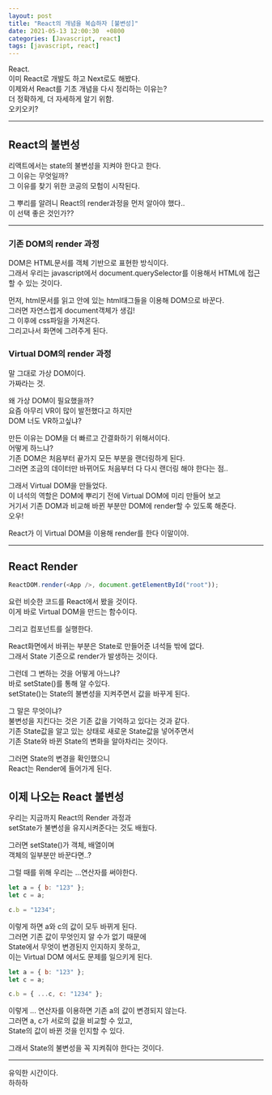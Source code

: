 ```yaml
---
layout: post
title: "React의 개념을 복습하자 [불변성]"
date: 2021-05-13 12:00:30  +0800
categories: [Javascript, react]
tags: [javascript, react]
---
```


React.  
이미 React로 개발도 하고 Next로도 해봤다.  
이제와서 React를 기초 개념을 다시 정리하는 이유는?  
더 정확하게, 더 자세하게 알기 위함.  
오키오키?

---

## React의 불변성

리액트에서는 state의 불변성을 지켜야 한다고 한다.  
그 이유는 무엇일까?  
그 이유를 찾기 위한 코공의 모험이 시작된다.

그 뿌리를 알려니 React의 render과정을 먼저 알아야 했다..  
이 선택 좋은 것인가??

---

### 기존 DOM의 render 과정

DOM은 HTML문서를 객체 기반으로 표현한 방식이다.  
그래서 우리는 javascript에서 document.querySelector를 이용해서 HTML에 접근할 수 있는 것이다.

먼저, html문서를 읽고 안에 있는 html태그들을 이용해 DOM으로 바꾼다.  
그러면 자연스럽게 document객체가 생김!  
그 이후에 css파일을 가져온다.  
그리고나서 화면에 그려주게 된다.

### Virtual DOM의 render 과정

말 그대로 가상 DOM이다.  
가짜라는 것.

왜 가상 DOM이 필요했을까?  
요즘 아무리 VR이 많이 발전했다고 하지만  
DOM 너도 VR하고싶냐?

만든 이유는 DOM을 더 빠르고 간결화하기 위해서이다.  
어떻게 하느냐?  
기존 DOM은 처음부터 끝가지 모든 부분을 랜더링하게 된다.  
그러면 조금의 데이터만 바뀌어도 처음부터 다 다시 랜더링 해야 한다는 점..

그래서 Virtual DOM을 만들었다.  
이 녀석의 역할은 DOM에 뿌리기 전에 Virtual DOM에 미리 만들어 보고  
거기서 기존 DOM과 비교해 바뀐 부분만 DOM에 render할 수 있도록 해준다.  
오우!

React가 이 Virtual DOM을 이용해 render를 한다 이말이야.

---

## React Render

```js
ReactDOM.render(<App />, document.getElementById("root"));
```

요런 비슷한 코드를 React에서 봤을 것이다.  
이게 바로 Virtual DOM을 만드는 함수이다.

그리고 컴포넌트를 실행한다.

React화면에서 바뀌는 부분은 State로 만들어준 녀석들 밖에 없다.  
그래서 State 기준으로 render가 발생하는 것이다.

그런데 그 변하는 것을 어떻게 아느냐?  
바로 setState()를 통해 알 수있다.  
setState()는 State의 불변성을 지켜주면서 값을 바꾸게 된다.

그 말은 무엇이냐?  
불변성을 지킨다는 것은 기존 값을 기억하고 있다는 것과 같다.  
기존 State값을 알고 있는 상태로 새로운 State값을 넣어주면서  
기존 State와 바뀐 State의 변화을 알아차리는 것이다.

그러면 State의 변경을 확인했으니  
React는 Render에 들어가게 된다.

## 이제 나오는 React 불변성

우리는 지금까지 React의 Render 과정과  
setState가 불변성을 유지시켜준다는 것도 배웠다.

그러면 setState()가 객체, 배열이며  
객체의 일부분만 바꾼다면..?

그럴 때를 위해 우리는 ...연산자를 써야한다.

```js
let a = { b: "123" };
let c = a;

c.b = "1234";
```

이렇게 하면 a와 c의 값이 모두 바뀌게 된다.  
그러면 기존 값이 무엇인지 알 수가 없기 때문에  
State에서 무엇이 변경된지 인지하지 못하고,  
이는 Virtual DOM 에서도 문제를 일으키게 된다.

```js
let a = { b: "123" };
let c = a;

c.b = { ...c, c: "1234" };
```

이렇게 ... 연산자를 이용하면 기존 a의 값이 변경되지 않는다.  
그러면 a, c가 서로의 값을 비교할 수 있고,  
State의 값이 바뀐 것을 인지할 수 있다.

그래서 State의 불변성을 꼭 지켜줘야 한다는 것이다.

---

유익한 시간이다.  
하하하
